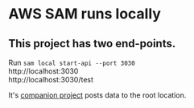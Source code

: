 # AWS SAM runs locally

## This project has two end-points.
Run `sam local start-api --port 3030`  
http://localhost:3030  
http://localhost:3030/test  

It's [companion project](https://github.com/aaronwht/aws-sam-localhost-react) posts data to the root location.
